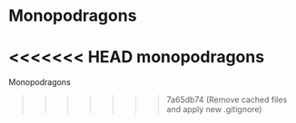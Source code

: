 # Monopodragons
<<<<<<< HEAD
monopodragons
=======
 Monopodragons
>>>>>>> 7a65db74 (Remove cached files and apply new .gitignore)
